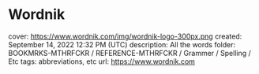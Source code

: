 # Wordnik

cover: https://www.wordnik.com/img/wordnik-logo-300px.png
created: September 14, 2022 12:32 PM (UTC)
description: All the words
folder: BOOKMRKS-MTHRFCKR / REFERENCE-MTHRFCKR / Grammer / Spelling / Etc
tags: abbreviations, etc
url: https://www.wordnik.com